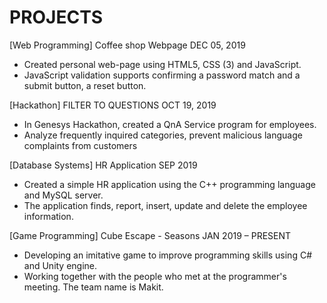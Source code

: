 # PROJECTS

[Web Programming]
Coffee shop Webpage									       DEC 05, 2019
- Created personal web-page using HTML5, CSS (3) and JavaScript.
- JavaScript validation supports confirming a password match and a submit button, a reset button.

[Hackathon]
FILTER TO QUESTIONS									       OCT 19, 2019
- In Genesys Hackathon, created a QnA Service program for employees.
- Analyze frequently inquired categories, prevent malicious language complaints from customers

[Database Systems]
HR Application										         SEP 2019
- Created a simple HR application using the C++ programming language and MySQL server.
- The application finds, report, insert, update and delete the employee information.

[Game Programming]
Cube Escape - Seasons								       JAN 2019 – PRESENT
- Developing an imitative game to improve programming skills using C# and Unity engine.
- Working together with the people who met at the programmer's meeting. The team name is Makit.
